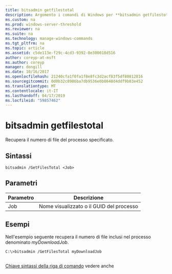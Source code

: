 ```yaml
---
title: bitsadmin getfilestotal
description: Argomento i comandi di Windows per **bitsadmin getfilestotal** -recupera il numero di file del processo specificato.
ms.custom: na
ms.prod: windows-server-threshold
ms.reviewer: na
ms.suite: na
ms.technology: manage-windows-commands
ms.tgt_pltfrm: na
ms.topic: article
ms.assetid: c5de113e-f29c-4cd3-9392-0e300018d516
author: coreyp-at-msft
ms.author: coreyp
manager: dongill
ms.date: 10/16/2017
ms.openlocfilehash: 21240cfa1f0fa1f8e8fc3d2acf83f5df80812816
ms.sourcegitcommit: 0d0b32c8986ba7db9536e0b8648d4ddf9b03e452
ms.translationtype: MT
ms.contentlocale: it-IT
ms.lasthandoff: 04/17/2019
ms.locfileid: "59857462"
---
```

# <a name="bitsadmin-getfilestotal"></a>bitsadmin getfilestotal



Recupera il numero di file del processo specificato.

## <a name="syntax"></a>Sintassi

```
bitsadmin /GetFilesTotal <Job>
```

## <a name="parameters"></a>Parametri

|Parametro|Descrizione|
|---------|-----------|
|Job|Nome visualizzato o il GUID del processo|

## <a name="BKMK_examples"></a>Esempi

Nell'esempio seguente recupera il numero di file inclusi nel processo denominato *myDownloadJob*.
```
C:\>bitsadmin /GetFilesTotal myDownloadJob
```

##

[Chiave sintassi della riga di comando](command-line-syntax-key.md) vedere anche